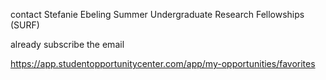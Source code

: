  contact Stefanie Ebeling 
Summer Undergraduate Research Fellowships (SURF)

already subscribe the email



https://app.studentopportunitycenter.com/app/my-opportunities/favorites
